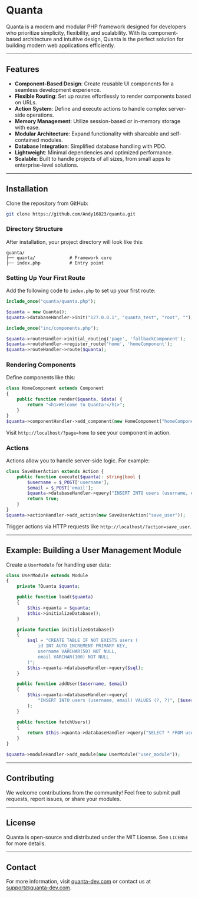 # Quanta

Quanta is a modern and modular PHP framework designed for developers who prioritize simplicity, flexibility, and scalability. With its component-based architecture and intuitive design, Quanta is the perfect solution for building modern web applications efficiently.

---

## Features

- **Component-Based Design**: Create reusable UI components for a seamless development experience.
- **Flexible Routing**: Set up routes effortlessly to render components based on URLs.
- **Action System**: Define and execute actions to handle complex server-side operations.
- **Memory Management**: Utilize session-based or in-memory storage with ease.
- **Modular Architecture**: Expand functionality with shareable and self-contained modules.
- **Database Integration**: Simplified database handling with PDO.
- **Lightweight**: Minimal dependencies and optimized performance.
- **Scalable**: Built to handle projects of all sizes, from small apps to enterprise-level solutions.

---

## Installation

Clone the repository from GitHub:

```bash
git clone https://github.com/Andy16823/quanta.git
```

### Directory Structure

After installation, your project directory will look like this:

```
quanta/
├── quanta/             # Framework core
├── index.php           # Entry point
```

### Setting Up Your First Route

Add the following code to `index.php` to set up your first route:

```php
include_once("quanta/quanta.php");

$quanta = new Quanta();
$quanta->databaseHandler->init("127.0.0.1", "quanta_test", "root", "");

include_once("inc/components.php");

$quanta->routeHandler->initial_routing('page', 'fallbackComponent');
$quanta->routeHandler->register_route('home', 'homeComponent');
$quanta->routeHandler->route($quanta);
```

### Rendering Components

Define components like this:

```php
class HomeComponent extends Component
{
    public function render($quanta, $data) {
        return "<h1>Welcome to Quanta!</h1>";
    }
}
$quanta->componentHandler->add_component(new HomeComponent("homeComponent"));
```

Visit `http://localhost/?page=home` to see your component in action.

### Actions

Actions allow you to handle server-side logic. For example:

```php
class SaveUserAction extends Action {
    public function execute($quanta): string|bool {
        $username = $_POST['username'];
        $email = $_POST['email'];
        $quanta->databaseHandler->query("INSERT INTO users (username, email) VALUES (?, ?)", [$username, $email]);
        return true;
    }
}
$quanta->actionHandler->add_action(new SaveUserAction("save_user"));
```

Trigger actions via HTTP requests like `http://localhost/?action=save_user`.

---

## Example: Building a User Management Module

Create a `UserModule` for handling user data:

```php
class UserModule extends Module
{
    private ?Quanta $quanta;

    public function load($quanta)
    {
        $this->quanta = $quanta;
        $this->initializeDatabase();
    }

    private function initializeDatabase()
    {
        $sql = "CREATE TABLE IF NOT EXISTS users (
            id INT AUTO_INCREMENT PRIMARY KEY,
            username VARCHAR(50) NOT NULL,
            email VARCHAR(100) NOT NULL
        )";
        $this->quanta->databaseHandler->query($sql);
    }

    public function addUser($username, $email)
    {
        $this->quanta->databaseHandler->query(
            "INSERT INTO users (username, email) VALUES (?, ?)", [$username, $email]
        );
    }

    public function fetchUsers()
    {
        return $this->quanta->databaseHandler->query("SELECT * FROM users");
    }
}

$quanta->moduleHandler->add_module(new UserModule("user_module"));
```

---

## Contributing

We welcome contributions from the community! Feel free to submit pull requests, report issues, or share your modules.

---

## License

Quanta is open-source and distributed under the MIT License. See `LICENSE` for more details.

---

## Contact

For more information, visit [quanta-dev.com](https://quanta-dev.com) or contact us at [support@quanta-dev.com](mailto:support@quanta-dev.com).

